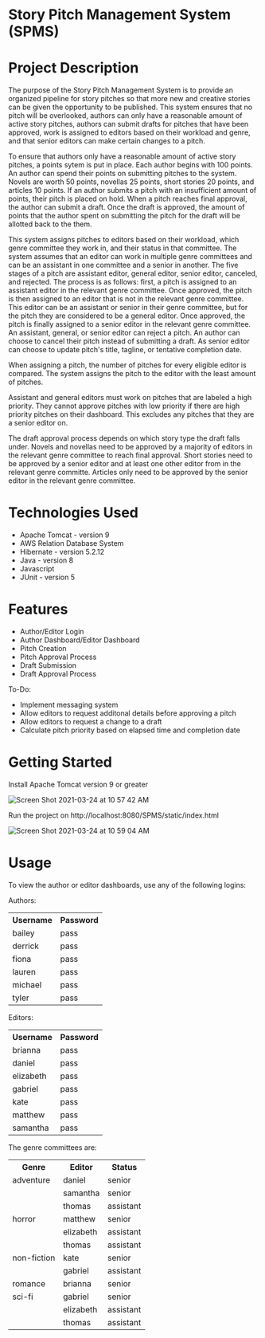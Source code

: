 # Story Pitch Management System (SPMS)

# Project Description
The purpose of the Story Pitch Management System is to provide an organized pipeline for story pitches so that more new and creative stories can be given the opportunity to be published. This system ensures that no pitch will be overlooked, authors can only have a reasonable amount of active story pitches, authors can submit drafts for pitches that have been approved, work is assigned to editors based on their workload and genre, and that senior editors can make certain changes to a pitch.

To ensure that authors only have a reasonable amount of active story pitches, a points sytem is put in place. Each author begins with 100 points. An author can spend their points on submitting pitches to the system. Novels are worth 50 points, novellas 25 points, short stories 20 points, and articles 10 points. If an author submits a pitch with an insufficient amount of points, their pitch is placed on hold. When a pitch reaches final approval, the author can submit a draft. Once the draft is approved, the amount of points that the author spent on submitting the pitch for the draft will be allotted back to the them.

This system assigns pitches to editors based on their workload, which genre committee they work in, and their status in that committee. The system assumes that an editor can work in multiple genre committees and can be an assistant in one committee and a senior in another. The five stages of a pitch are assistant editor, general editor, senior editor, canceled, and rejected. The process is as follows: first, a pitch is assigned to an assistant editor in the relevant genre committee. Once approved, the pitch is then assigned to an editor that is not in the relevant genre committee. This editor can be an assistant or senior in their genre committee, but for the pitch they are considered to be a general editor. Once approved, the pitch is finally assigned to a senior editor in the relevant genre committee. An assistant, general, or senior editor can reject a pitch. An author can choose to cancel their pitch instead of submitting a draft. As senior editor can choose to update pitch's title, tagline, or tentative completion date.

When assigning a pitch, the number of pitches for every eligible editor is compared. The system assigns the pitch to the editor with the least amount of pitches.

Assistant and general editors must work on pitches that are labeled a high priority. They cannot approve pitches with low priority if there are high priority pitches on their dashboard. This excludes any pitches that they are a senior editor on.

The draft approval process depends on which story type the draft falls under. Novels and novellas need to be approved by a majority of editors in the relevant genre committee to reach final approval. Short stories need to be approved by a senior editor and at least one other editor from in the relevant genre committe. Articles only need to be approved by the senior editor in the relevant genre committee. 


# Technologies Used
<ul>
  <li>Apache Tomcat - version 9</li>
  <li>AWS Relation Database System</li>
  <li>Hibernate - version 5.2.12</li>
  <li>Java - version 8</li>
  <li>Javascript</li>
  <li>JUnit - version 5</li>
</ul>


# Features
<ul>
  <li>Author/Editor Login</li>
  <li>Author Dashboard/Editor Dashboard</li>
  <li>Pitch Creation</li>
  <li>Pitch Approval Process</li>
  <li>Draft Submission</li>
  <li>Draft Approval Process</li>
</ul>

To-Do:
<ul>
  <li>Implement messaging system</li>
  <li>Allow editors to request additonal details before approving a pitch</li>
  <li>Allow editors to request a change to a draft</li>
  <li>Calculate pitch priority based on elapsed time and completion date</li>
</ul>

# Getting Started
Install Apache Tomcat version 9 or greater

![Screen Shot 2021-03-24 at 10 57 42 AM](https://user-images.githubusercontent.com/36642973/112345968-8686e280-8c93-11eb-9eac-3fd60c6e3adc.png)

Run the project on http://localhost:8080/SPMS/static/index.html

![Screen Shot 2021-03-24 at 10 59 04 AM](https://user-images.githubusercontent.com/36642973/112347062-8f2be880-8c94-11eb-93f1-2b3cb4684d94.png)


# Usage
To view the author or editor dashboards, use any of the following logins:

Authors:
<table>
  <tr>
    <th>Username</th>
    <th>Password</th>
  </tr>
  <tr>
    <td>bailey</td>
    <td>pass</td>
  </tr>
  <tr>
    <td>derrick</td>
    <td>pass</td>
  </tr>
  <tr>
    <td>fiona</td>
    <td>pass</td>
  </tr>
  <tr>
    <td>lauren</td>
    <td>pass</td>
  </tr>
    <tr>
    <td>michael</td>
    <td>pass</td>
  </tr>
  <tr>
    <td>tyler</td>
    <td>pass</td>
  </tr>
</table>

Editors:
<table>
  <tr>
    <th>Username</th>
    <th>Password</th>
  </tr>
  <tr>
    <td>brianna</td>
    <td>pass</td>
  </tr>
  <tr>
    <td>daniel</td>
    <td>pass</td>
  </tr>
  <tr>
    <td>elizabeth</td>
    <td>pass</td>
  </tr>
  <tr>
    <td>gabriel</td>
    <td>pass</td>
  </tr>
    <tr>
    <td>kate</td>
    <td>pass</td>
  </tr>
  <tr>
    <td>matthew</td>
    <td>pass</td>
  </tr>
  <tr>
    <td>samantha</td>
    <td>pass</td>
  </tr>
</table>

The genre committees are:
<table>
  <tr>
    <th>Genre</th>
    <th>Editor</th>
    <th>Status</th>
  </tr>
  <tr>
    <td>adventure</td>
    <td>daniel</td>
    <td>senior</td>
  </tr>
  <tr>
    <td></td>
    <td>samantha</td>
    <td>senior</td>
  </tr>
  <tr>
    <td></td>
    <td>thomas</td>
    <td>assistant</td>
  </tr>
  <tr>
    <td>horror</td>
    <td>matthew</td>
    <td>senior</td>
  </tr>
  <tr>
    <td></td>
    <td>elizabeth</td>
    <td>assistant</td>
  </tr>
  <tr>
    <td></td>
    <td>thomas</td>
    <td>assistant</td>
  </tr>
  <tr>
    <td>non-fiction</td>
    <td>kate</td>
    <td>senior</td>
  </tr>
  <tr>
    <td></td>
    <td>gabriel</td>
    <td>assistant</td>
  </tr>
  <tr>
    <td>romance</td>
    <td>brianna</td>
    <td>senior</td>
  </tr>
  <tr>
    <td>sci-fi</td>
    <td>gabriel</td>
    <td>senior</td>
  </tr>
  <tr>
    <td></td>
    <td>elizabeth</td>
    <td>assistant</td>
  </tr>
  <tr>
    <td></td>
    <td>thomas</td>
    <td>assistant</td>
  </tr>
</table>


